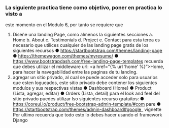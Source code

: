 ### La siguiente practica tiene como objetivo, poner en practica lo visto a
este momento en el Modulo 6, por tanto se requiere que
1. Diseñe una landing Page, como almenos la siguientes secciones
a. Home
b. About
c. Testimonials
d. Project
e. Contact
para esta terea es necesario que utilices cualquier de las landing
page gratis de los siguientes recursos
● https://startbootstrap.com/themes/landing-page
● https://themewagon.com/themes/myresume/
● https://www.bootstrapdash.com/free-landing-page-templates
recuerda que debes utilizar el middleware url: <a href=”{% url
‘home’ %}”>Home</a>, para hacer la navegabilidad entre las paginas de
tu landing.
2. agregar un sitio privado, al cual se puede acceder solo para
usuarios que esten logueados, este sitio privado debe contener los
siguientes modulos y sus respectivas vistas
● Dashboard (Home)
● Product (Lista, agregar, editar)
● Orders (Lista, detail)
para el look and feel del sitio privado puedes utilizar lso siguientes
recurso gratuitos:
● https://coreui.io/product/free-bootstrap-admin-template/#com
pare
● https://startbootstrap.com/themes/admin-dashboard#google_
vignette
Por ultimo recuerda que todo esto lo debes hacer usando el framework
Django
